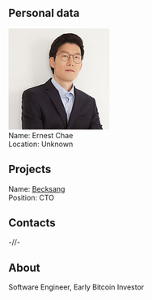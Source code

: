 ## Personal data
![ photo](photo/ernest_chae.jpg)  
Name: Ernest Chae  
Location: Unknown
## Projects 
Name: [Becksang](../projects/becksang.md)  
Position: CTO
## Contacts
-//-
## About
Software Engineer, Early Bitcoin Investor
